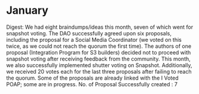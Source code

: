 # January

Digest: We had eight braindumps/ideas this month, seven of which went for snapshot voting. The DAO successfully agreed upon six proposals, including the proposal for a Social Media Coordinator (we voted on this twice, as we could not reach the quorum the first time).
The authors of one proposal (Integration Program for S3 builders) decided not to proceed with snapshot voting after receiving feedback from the community.
This month, we also successfully implemented shutter voting on Snapshot. 
Additionally, we received 20 votes each for the last three proposals after failing to reach the quorum. Some of the proposals are already linked with the I Voted POAP; some are in progress.
No. of Proposal Successfully created : 7